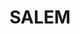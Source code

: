 ---
title: SALEM
crosslinks:
- Portland
- DnD
- autotldr
- tattoos
- SalemMA
- EngineeringStudents
- grammar
- IAmA
- harrypotter
- oregon
---